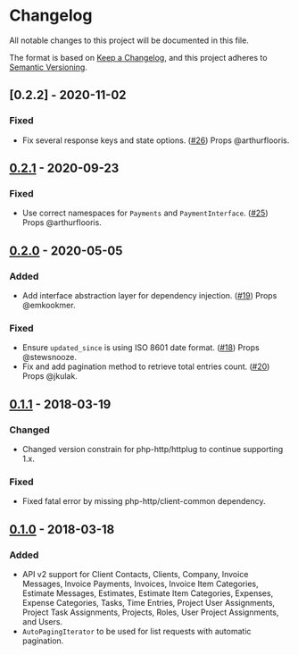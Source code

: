# Changelog
All notable changes to this project will be documented in this file.

The format is based on [Keep a Changelog](https://keepachangelog.com/en/1.0.0/),
and this project adheres to [Semantic Versioning](https://semver.org/spec/v2.0.0.html).

## [0.2.2] - 2020-11-02

### Fixed
* Fix several response keys and state options. ([#26]) Props @arthurflooris.

## [0.2.1] - 2020-09-23

### Fixed
* Use correct namespaces for `Payments` and `PaymentInterface`. ([#25]) Props @arthurflooris.

## [0.2.0] - 2020-05-05

### Added
* Add interface abstraction layer for dependency injection. ([#19]) Props @emkookmer.

### Fixed
* Ensure `updated_since` is using ISO 8601 date format. ([#18]) Props @stewsnooze.
* Fix and add pagination method to retrieve total entries count. ([#20]) Props @jkulak.

## [0.1.1] - 2018-03-19

### Changed
* Changed version constrain for php-http/httplug to continue supporting 1.x.

### Fixed
* Fixed fatal error by missing php-http/client-common dependency.

## [0.1.0] - 2018-03-18

### Added
* API v2 support for Client Contacts, Clients, Company, Invoice Messages, Invoice Payments, Invoices, Invoice Item Categories, Estimate Messages, Estimates, Estimate Item Categories, Expenses, Expense Categories, Tasks, Time Entries, Project User Assignments, Project Task Assignments, Projects, Roles, User Project Assignments, and Users.
* `AutoPagingIterator` to be used for list requests with automatic pagination.

[Unreleased]: https://github.com/wearerequired/harvest-api-php-client/compare/0.2.1...HEAD
[0.2.1]: https://github.com/wearerequired/harvest-api-php-client/compare/0.2.0...0.2.1
[0.2.0]: https://github.com/wearerequired/harvest-api-php-client/compare/0.1.1...0.2.0
[0.1.1]: https://github.com/wearerequired/harvest-api-php-client/compare/0.1.0...0.1.1
[0.1.0]: https://github.com/wearerequired/harvest-api-php-client/compare/75bc0967f...0.1.0

[#18]: https://github.com/wearerequired/harvest-api-php-client/pull/18
[#19]: https://github.com/wearerequired/harvest-api-php-client/pull/19
[#20]: https://github.com/wearerequired/harvest-api-php-client/pull/20
[#25]: https://github.com/wearerequired/harvest-api-php-client/pull/25
[#26]: https://github.com/wearerequired/harvest-api-php-client/pull/26
